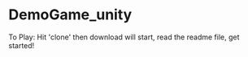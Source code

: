 # DemoGame_unity

To Play: Hit 'clone' then download will start, read the readme file, get started!
